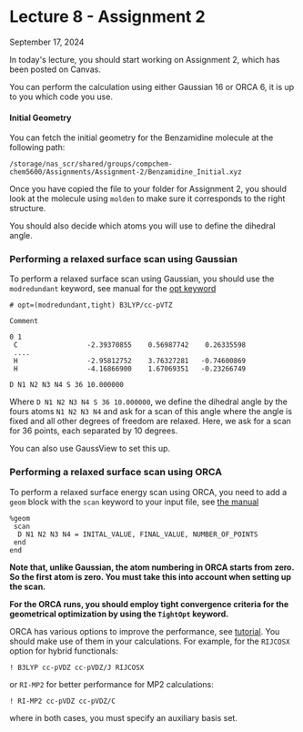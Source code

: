 # Lecture 8 - Assignment 2 

September 17, 2024 

In today's lecture, you should start working on Assignment 2, which has been posted on Canvas. 

You can perform the calculation using either Gaussian 16 or ORCA 6, it is up to you which code you use. 

#### Initial Geometry
You can fetch the initial geometry for the Benzamidine molecule at the following path:
```
/storage/nas_scr/shared/groups/compchem-chem5600/Assignments/Assignment-2/Benzamidine_Initial.xyz
```
Once you have copied the file to your folder for Assignment 2, you should look at the molecule using `molden` to make sure it corresponds to the right structure. 

You should also decide which atoms you will use to define the dihedral angle. 

### Performing a relaxed surface scan using Gaussian 

To perform a relaxed surface scan using Gaussian, you should use the `modredundant` keyword, see manual for the [opt keyword](https://gaussian.com/opt/)

```
# opt=(modredundant,tight) B3LYP/cc-pVTZ 

Comment 

0 1
 C                 -2.39370855    0.56987742    0.26335598
 ....
 H                 -2.95812752    3.76327281   -0.74600869
 H                 -4.16866900    1.67069351   -0.23266749

D N1 N2 N3 N4 S 36 10.000000

```
Where `D N1 N2 N3 N4 S 36 10.000000`, we define the dihedral angle by the fours atoms `N1 N2 N3 N4` and ask for a scan of this angle where the angle is fixed and all other degrees of freedom are relaxed. Here, we ask for a scan for 36 points, each separated by 10 degrees. 

You can also use GaussView to set this up. 

### Performing a relaxed surface scan using ORCA  

To perform a relaxed surface energy scan using ORCA, you need to add a `geom` block with the `scan` keyword to your input file, see [the manual](https://www.faccts.de/docs/orca/6.0/manual/contents/typical/optimizations.html#relaxed-surface-scans)

```
%geom
 scan
  D N1 N2 N3 N4 = INITAL_VALUE, FINAL_VALUE, NUMBER_OF_POINTS
 end
end
```

**Note that, unlike Gaussian, the atom numbering in ORCA starts from zero. So the first atom is zero. You must take this into account when setting up the scan.**

**For the ORCA runs, you should employ tight convergence criteria for the geometrical optimization by using the `TightOpt` keyword.**

ORCA has various options to improve the performance, see [tutorial](https://www.faccts.de/docs/orca/6.0/tutorials/prop/single_point.html). You should make use of them in your calculations. For example, for the `RIJCOSX` option for hybrid functionals:
```
! B3LYP cc-pVDZ cc-pVDZ/J RIJCOSX
```
or `RI-MP2` for better performance for MP2 calculations:
```
! RI-MP2 cc-pVDZ cc-pVDZ/C
```
where in both cases, you must specify an auxiliary  basis set. 








